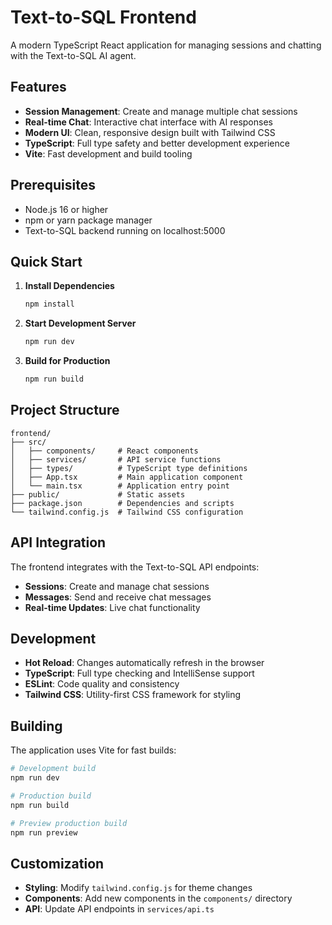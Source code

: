 # Text-to-SQL Frontend

A modern TypeScript React application for managing sessions and chatting with the Text-to-SQL AI agent.

## Features

- **Session Management**: Create and manage multiple chat sessions
- **Real-time Chat**: Interactive chat interface with AI responses
- **Modern UI**: Clean, responsive design built with Tailwind CSS
- **TypeScript**: Full type safety and better development experience
- **Vite**: Fast development and build tooling

## Prerequisites

- Node.js 16 or higher
- npm or yarn package manager
- Text-to-SQL backend running on localhost:5000

## Quick Start

1. **Install Dependencies**
   ```bash
   npm install
   ```

2. **Start Development Server**
   ```bash
   npm run dev
   ```

3. **Build for Production**
   ```bash
   npm run build
   ```

## Project Structure

```
frontend/
├── src/
│   ├── components/     # React components
│   ├── services/       # API service functions
│   ├── types/          # TypeScript type definitions
│   ├── App.tsx         # Main application component
│   └── main.tsx        # Application entry point
├── public/             # Static assets
├── package.json        # Dependencies and scripts
└── tailwind.config.js  # Tailwind CSS configuration
```

## API Integration

The frontend integrates with the Text-to-SQL API endpoints:

- **Sessions**: Create and manage chat sessions
- **Messages**: Send and receive chat messages
- **Real-time Updates**: Live chat functionality

## Development

- **Hot Reload**: Changes automatically refresh in the browser
- **TypeScript**: Full type checking and IntelliSense support
- **ESLint**: Code quality and consistency
- **Tailwind CSS**: Utility-first CSS framework for styling

## Building

The application uses Vite for fast builds:

```bash
# Development build
npm run dev

# Production build
npm run build

# Preview production build
npm run preview
```

## Customization

- **Styling**: Modify `tailwind.config.js` for theme changes
- **Components**: Add new components in the `components/` directory
- **API**: Update API endpoints in `services/api.ts`
